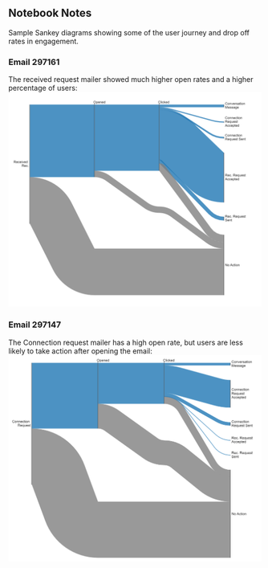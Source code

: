 ## Notebook Notes


Sample Sankey diagrams showing some of the user journey and drop off rates in engagement. 

### Email 297161
The received request mailer showed much higher open rates and a higher percentage of users: 
![Sankey 297161](imgs/sankey_297161.png)


### Email 297147
The Connection request mailer has a high open rate, but users are less likely to take action after opening the email:
![Sankey 297147](imgs/sankey_297147.png)